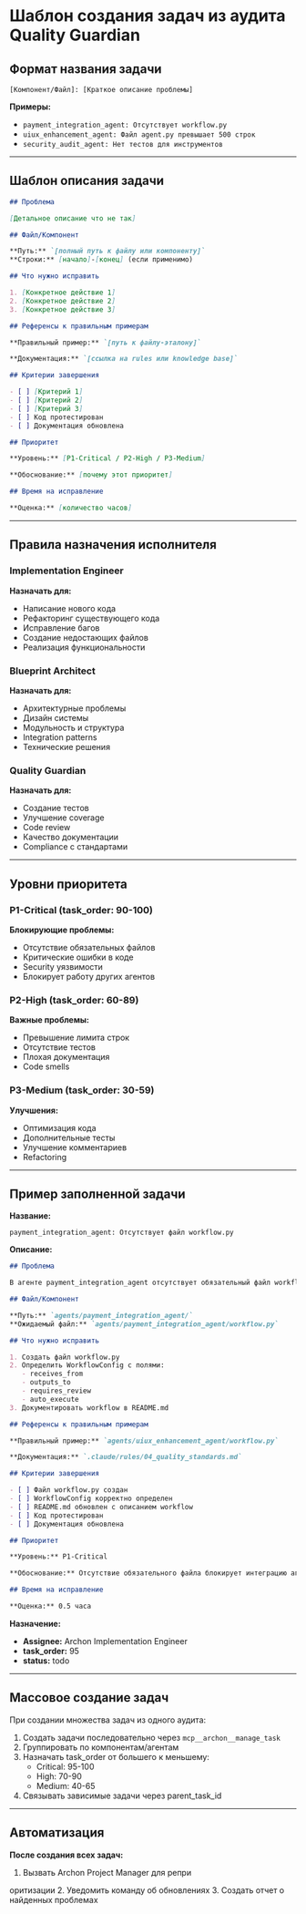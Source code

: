 # Шаблон создания задач из аудита Quality Guardian

## Формат названия задачи

```
[Компонент/Файл]: [Краткое описание проблемы]
```

**Примеры:**
- `payment_integration_agent: Отсутствует workflow.py`
- `uiux_enhancement_agent: Файл agent.py превышает 500 строк`
- `security_audit_agent: Нет тестов для инструментов`

---

## Шаблон описания задачи

```markdown
## Проблема

[Детальное описание что не так]

## Файл/Компонент

**Путь:** `[полный путь к файлу или компоненту]`
**Строки:** [начало]-[конец] (если применимо)

## Что нужно исправить

1. [Конкретное действие 1]
2. [Конкретное действие 2]
3. [Конкретное действие 3]

## Референсы к правильным примерам

**Правильный пример:** `[путь к файлу-эталону]`

**Документация:** `[ссылка на rules или knowledge base]`

## Критерии завершения

- [ ] [Критерий 1]
- [ ] [Критерий 2]
- [ ] [Критерий 3]
- [ ] Код протестирован
- [ ] Документация обновлена

## Приоритет

**Уровень:** [P1-Critical / P2-High / P3-Medium]

**Обоснование:** [почему этот приоритет]

## Время на исправление

**Оценка:** [количество часов]
```

---

## Правила назначения исполнителя

### Implementation Engineer
**Назначать для:**
- Написание нового кода
- Рефакторинг существующего кода
- Исправление багов
- Создание недостающих файлов
- Реализация функциональности

### Blueprint Architect
**Назначать для:**
- Архитектурные проблемы
- Дизайн системы
- Модульность и структура
- Integration patterns
- Технические решения

### Quality Guardian
**Назначать для:**
- Создание тестов
- Улучшение coverage
- Code review
- Качество документации
- Compliance с стандартами

---

## Уровни приоритета

### P1-Critical (task_order: 90-100)
**Блокирующие проблемы:**
- Отсутствие обязательных файлов
- Критические ошибки в коде
- Security уязвимости
- Блокирует работу других агентов

### P2-High (task_order: 60-89)
**Важные проблемы:**
- Превышение лимита строк
- Отсутствие тестов
- Плохая документация
- Code smells

### P3-Medium (task_order: 30-59)
**Улучшения:**
- Оптимизация кода
- Дополнительные тесты
- Улучшение комментариев
- Refactoring

---

## Пример заполненной задачи

**Название:**
```
payment_integration_agent: Отсутствует файл workflow.py
```

**Описание:**
```markdown
## Проблема

В агенте payment_integration_agent отсутствует обязательный файл workflow.py, который определяет конфигурацию workflow для интеграции с проектами.

## Файл/Компонент

**Путь:** `agents/payment_integration_agent/`
**Ожидаемый файл:** `agents/payment_integration_agent/workflow.py`

## Что нужно исправить

1. Создать файл workflow.py
2. Определить WorkflowConfig с полями:
   - receives_from
   - outputs_to
   - requires_review
   - auto_execute
3. Документировать workflow в README.md

## Референсы к правильным примерам

**Правильный пример:** `agents/uiux_enhancement_agent/workflow.py`

**Документация:** `.claude/rules/04_quality_standards.md`

## Критерии завершения

- [ ] Файл workflow.py создан
- [ ] WorkflowConfig корректно определен
- [ ] README.md обновлен с описанием workflow
- [ ] Код протестирован
- [ ] Документация обновлена

## Приоритет

**Уровень:** P1-Critical

**Обоснование:** Отсутствие обязательного файла блокирует интеграцию агента с проектами

## Время на исправление

**Оценка:** 0.5 часа
```

**Назначение:**
- **Assignee:** Archon Implementation Engineer
- **task_order:** 95
- **status:** todo

---

## Массовое создание задач

При создании множества задач из одного аудита:

1. Создать задачи последовательно через `mcp__archon__manage_task`
2. Группировать по компонентам/агентам
3. Назначать task_order от большего к меньшему:
   - Critical: 95-100
   - High: 70-90
   - Medium: 40-65
4. Связывать зависимые задачи через parent_task_id

---

## Автоматизация

**После создания всех задач:**

1. Вызвать Archon Project Manager для репри

оритизации
2. Уведомить команду об обновлениях
3. Создать отчет о найденных проблемах
